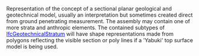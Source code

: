 Representation of the concept of a sectional planar geological and geotechnical model, usually an interpretation but sometimes created direct from ground penetrating measurement. The assembly may contain one of more strata and anthropic elements. The contained subtypes of [<font color="#0000ff"><u>IfcGeotechnicalStratum</u></font>]($element://{FAEFB134-3800-4995-B222-B921D7E287BF}) will have shape representations made from polygons reflecting the visible section or poly lines if a 'Yabuki' top surface model is being used.
